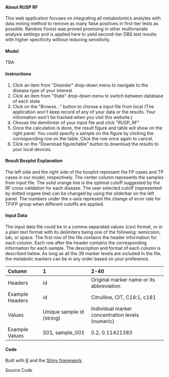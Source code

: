 #### About RUSP RF

This web application focuses on integrating all metabolomics analytes with data mining method to remove as many false positives in first-tier tests as possible. 
Random Forest was proved promising in other multivrariate analysis settings and is applied here to yield second-tier DBS test results with higher specificity without reducing sensitivity.

#### Model

TBA

#### Instructions
1. Click an item from "Disorder" drop-down menu to navigate to the disease type of your interest
2. Click an item from "State" drop-down menu to switch between database of each state
3. Click on the "Browse..." button to choose a input file from local (The application won't keep record of any of your data or the results. Your information won't be tracked when you visit this website.)
4. Choose the demilimter of your input file and click "RUSP_RF"
5. Once the calculation is done, the result figure and table will show on the right panel. You could specify a sample on the figure by clicking the corresponding row on the table. Click the row once again to cancel.   
6. Click on the "Download figure/table" button to download the results to your local devices.     

#### Result Boxplot Explanation
The left side and the right side of the boxplot represent the FP cases and TP cases in our model, respectively. The center column represents the samples from input file. The solid orange line is the optimal cutoff suggested by the RF cross validation for each disease. The user selected cutoff (represented by dotted organe line) can be changed by using the sliderbar on the left panel. The numbers under the x-axis represent the change of error rate for TP/FP group when different cutoffs are applied.  

#### Input Data

The input data file could be in a comma separated values (csv) format, or in a plain text format with its delimiters being one of the following: semicolon, tab, or space. The first row of the file contains the header information for each column. Each row after the header contains the corresponding information for each sample.
The description and format of each column is described below. As long as all the 39 marker levels are included in the file, the metabolic markers can be in any order based on your preference.

| Column         | 1    | 2-40   |
|:-------------------|:-------------------------|:------------------------------------|
| Headers | id | Original marker name or its abbreviation |
| Example Headers | id | Citrulline, CIT, C18:1, c181 |
| Values | Unique sample id (string) | Individual marker concentration levels (numeric) |
| Example Values | S01, sample_001 | 0.2, 0.11421383 |

#### Code

Built with [R](http://www.r-project.org) and the [Shiny framework](http://shiny.rstudio.com).


Source Code
